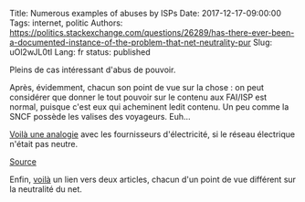Title: Numerous examples of abuses by ISPs
Date: 2017-12-17-09:00:00
Tags: internet, politic
Authors: https://politics.stackexchange.com/questions/26289/has-there-ever-been-a-documented-instance-of-the-problem-that-net-neutrality-pur
Slug: uOl2wJL0tI
Lang: fr
status: published

Pleins de cas intéressant d'abus de pouvoir.

Après, évidemment, chacun son point de vue sur la chose : on peut considérer que donner le tout pouvoir sur le contenu aux FAI/ISP est normal, puisque c'est eux qui acheminent ledit contenu.
Un peu comme la SNCF possède les valises des voyageurs. Euh…

[Voilà une analogie](https://usercontent.irccloud-cdn.com/file/hLvtu78c/a_net_neutrality_analogy.png) avec les fournisseurs d'électricité, si le réseau électrique n'était pas neutre.

[Source](https://ryanpcmcquen.org/internet/2016/11/12/a-net-neutrality-analogy.html)


Enfin, [voilà](https://ryanpcmcquen.org/internet/2016/11/12/a-net-neutrality-analogy.html) un lien vers deux articles, chacun d'un point de vue différent sur la neutralité du net.
